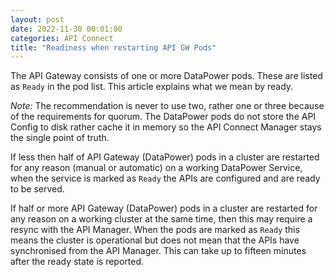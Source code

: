 ```yaml
---
layout: post
date: 2022-11-30 00:01:00
categories: API Connect
title: "Readiness when restarting API GW Pods"
---
```


The API Gateway consists of one or more DataPower pods. These are listed as `Ready` in the pod list. This article explains what we mean by ready.

<!--more-->

*Note:* The recommendation is never to use two, rather one or three because of the requirements for quorum. The DataPower pods do not store the API Config to disk rather cache it in memory so the API Connect Manager stays the single point of truth.


If less then half of API Gateway (DataPower) pods in a cluster are restarted for any reason (manual or automatic) on a working DataPower Service, when the service is marked as `Ready` the APIs are configured and are ready to be served.

If half or more API Gateway (DataPower) pods in a cluster are restarted for any reason on a working cluster at the same time, then this may require a resync with the API Manager. When the pods are marked as `Ready` this means the cluster is operational but does not mean that the APIs have synchronised from the API Manager. This can take up to fifteen minutes after the ready state is reported.
